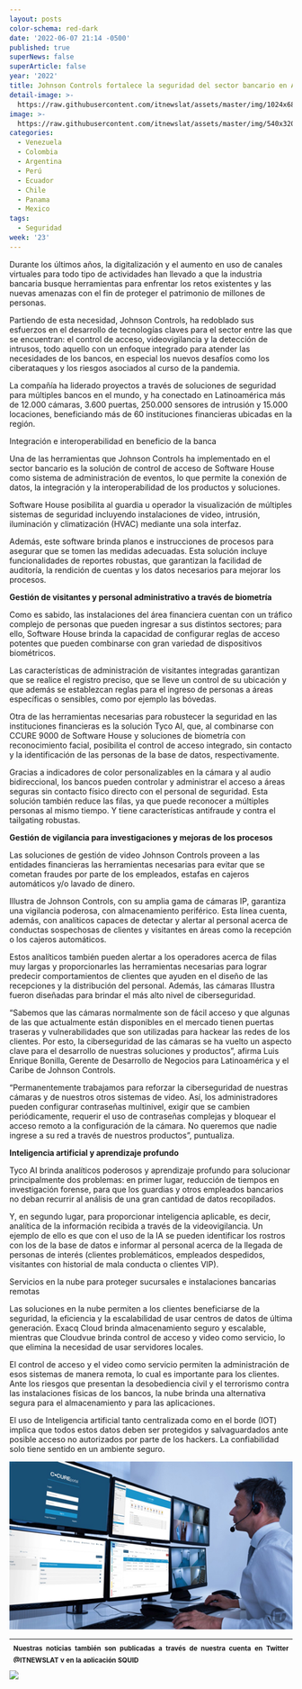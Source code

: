 ```yaml
---
layout: posts
color-schema: red-dark
date: '2022-06-07 21:14 -0500'
published: true
superNews: false
superArticle: false
year: '2022'
title: Johnson Controls fortalece la seguridad del sector bancario en América Latina
detail-image: >-
  https://raw.githubusercontent.com/itnewslat/assets/master/img/1024x680/agente-de-seguridad-g.jpg
image: >-
  https://raw.githubusercontent.com/itnewslat/assets/master/img/540x320/agente-de-seguridad-p.jpg
categories:
  - Venezuela
  - Colombia
  - Argentina
  - Perú
  - Ecuador
  - Chile
  - Panama
  - Mexico
tags:
  - Seguridad
week: '23'
---
```

Durante los últimos años, la digitalización y el aumento en uso de canales virtuales para todo tipo de actividades han llevado a que la industria bancaria busque herramientas para enfrentar los retos existentes y las nuevas amenazas con el fin de proteger el patrimonio de millones de personas.

Partiendo de esta necesidad, Johnson Controls, ha redoblado sus esfuerzos en el desarrollo de tecnologías claves para el sector entre las que se encuentran: el control de acceso, videovigilancia y la detección de intrusos, todo aquello con un enfoque integrado para atender las necesidades de los bancos, en especial los nuevos desafíos como los ciberataques y los riesgos asociados al curso de la pandemia.

La compañía ha liderado proyectos a través de soluciones de seguridad para múltiples bancos en el mundo, y ha conectado en Latinoamérica más de 12.000 cámaras, 3.600 puertas, 250.000 sensores de intrusión y 15.000 locaciones, beneficiando más de 60 instituciones financieras ubicadas en la región.

Integración e interoperabilidad en beneficio de la banca

Una de las herramientas que Johnson Controls ha implementado en el sector bancario es la solución de control de acceso de Software House como sistema de administración de eventos, lo que permite la conexión de datos, la integración y la interoperabilidad de los productos y soluciones.

Software House posibilita al guardia u operador la visualización de múltiples sistemas de seguridad incluyendo instalaciones de video, intrusión, iluminación y climatización (HVAC) mediante una sola interfaz.


Además, este software brinda planos e instrucciones de procesos para asegurar que se tomen las medidas adecuadas. Esta solución incluye funcionalidades de reportes robustas, que garantizan la facilidad de auditoría, la rendición de cuentas y los datos necesarios para mejorar los procesos. 

**Gestión de visitantes y personal administrativo a través de biometría**

Como es sabido, las instalaciones del área financiera cuentan con un tráfico complejo de personas que pueden ingresar a sus distintos sectores; para ello, Software House brinda la capacidad de configurar reglas de acceso potentes que pueden combinarse con gran variedad de dispositivos biométricos.

Las características de administración de visitantes integradas garantizan que se realice el registro preciso, que se lleve un control de su ubicación y que además se establezcan reglas para el ingreso de personas a áreas específicas o sensibles, como por ejemplo las bóvedas.


Otra de las herramientas necesarias para robustecer la seguridad en las instituciones financieras es la solución Tyco AI, que, al combinarse con CCURE 9000 de Software House y soluciones de biometría con reconocimiento facial, posibilita el control de acceso integrado, sin contacto y la identificación de las personas de la base de datos, respectivamente.

Gracias a indicadores de color personalizables en la cámara y al audio bidireccional, los bancos pueden controlar y administrar el acceso a áreas seguras sin contacto físico directo con el personal de seguridad. Esta solución también reduce las filas, ya que puede reconocer a múltiples personas al mismo tiempo.  Y tiene características antifraude y contra el tailgating robustas. 

**Gestión de vigilancia para investigaciones y mejoras de los procesos**

Las soluciones de gestión de video Johnson Controls proveen a las entidades financieras las herramientas necesarias para evitar que se cometan fraudes por parte de los empleados, estafas en cajeros automáticos y/o lavado de dinero.

Illustra de Johnson Controls, con su amplia gama de cámaras IP, garantiza una vigilancia poderosa, con almacenamiento periférico. Esta línea cuenta, además, con analíticos capaces de detectar y alertar al personal acerca de conductas sospechosas de clientes y visitantes en áreas como la recepción o los cajeros automáticos.

Estos analíticos también pueden alertar a los operadores acerca de filas muy largas y proporcionarles las herramientas necesarias para lograr predecir comportamientos de clientes que ayuden en el diseño de las recepciones y la distribución del personal. Además, las cámaras Illustra fueron diseñadas para brindar el más alto nivel de ciberseguridad.

“Sabemos que las cámaras normalmente son de fácil acceso y que algunas de las que actualmente están disponibles en el mercado tienen puertas traseras y vulnerabilidades que son utilizadas para hackear las redes de los clientes. Por esto, la ciberseguridad de las cámaras se ha vuelto un aspecto clave para el desarrollo de nuestras soluciones y productos”, afirma Luis Enrique Bonilla, Gerente de Desarrollo de Negocios para Latinoamérica y el Caribe de Johnson Controls.

“Permanentemente trabajamos para reforzar la ciberseguridad de nuestras cámaras y de nuestros otros sistemas de video.  Así, los administradores pueden configurar contraseñas multinivel, exigir que se cambien periódicamente, requerir el uso de contraseñas complejas y bloquear el acceso remoto a la configuración de la cámara. No queremos que nadie ingrese a su red a través de nuestros productos”, puntualiza.

**Inteligencia artificial y aprendizaje profundo**

Tyco AI brinda analíticos poderosos y aprendizaje profundo para solucionar principalmente dos problemas: en primer lugar, reducción de tiempos en investigación forense, para que los guardias y otros empleados bancarios no deban recurrir al análisis de una gran cantidad de datos recopilados.

Y, en segundo lugar, para proporcionar inteligencia aplicable, es decir, analítica de la información recibida a través de la videovigilancia. Un ejemplo de ello es que con el uso de la IA se pueden identificar los rostros con los de la base de datos e informar al personal acerca de la llegada de personas de interés (clientes problemáticos, empleados despedidos, visitantes con historial de mala conducta o clientes VIP).

Servicios en la nube para proteger sucursales e instalaciones bancarias remotas

Las soluciones en la nube permiten a los clientes beneficiarse de la seguridad, la eficiencia y la escalabilidad de usar centros de datos de última generación.  Exacq Cloud brinda almacenamiento seguro y escalable, mientras que Cloudvue brinda control de acceso y video como servicio, lo que elimina la necesidad de usar servidores locales.

El control de acceso y el video como servicio permiten la administración de esos sistemas de manera remota, lo cual es importante para los clientes. Ante los riesgos que presentan la desobediencia civil y el terrorismo contra las instalaciones físicas de los bancos, la nube brinda una alternativa segura para el almacenamiento y para las aplicaciones.

El uso de Inteligencia artificial tanto centralizada como en el borde (IOT) implica que todos estos datos deben ser protegidos y salvaguardados ante posible acceso no autorizados por parte de los hackers. La confiabilidad solo tiene sentido en un ambiente seguro.

 
![](https://raw.githubusercontent.com/itnewslat/assets/master/img/540x320/agente-de-seguridad-p.jpg)

<table style="height: 42px;" width="569">
<tbody>
<tr>
<td style="text-align: justify;"><sub><strong>Nuestras noticias también son publicadas a través de nuestra cuenta en Twitter <a href="https://twitter.com/itnewslat?lang=es">@ITNEWSLAT</a> y en la aplicación <a href="https://squidapp.co/en/">SQUID</a></strong></sub></td>
</tr>
</tbody>
</table>

<img src="https://tracker.metricool.com/c3po.jpg?hash=56f88a41e39ab42c063cc51676587a04"/>